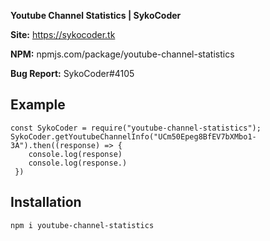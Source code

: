 
**Youtube Channel Statistics | SykoCoder**

**Site:** https://sykocoder.tk

**NPM:** npmjs.com/package/youtube-channel-statistics

**Bug Report:** SykoCoder#4105

## Example

```
const SykoCoder = require("youtube-channel-statistics");
SykoCoder.getYoutubeChannelInfo("UCm50Epeg8BfEV7bXMbo1-3A").then((response) => {
    console.log(response)
    console.log(response.)
 })
 ```

 ## Installation

```
npm i youtube-channel-statistics
```
